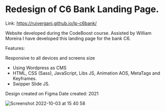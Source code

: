 # Redesign of C6 Bank Landing Page. 

Link: https://ruivergani.github.io/lp-c6bank/

Website developed during the CodeBoost course. Assisted by William Moreira I have developed this landing page for the bank C6.

Features:

Responsive to all devices and screens size
- Using Wordpress as CMS
- HTML, CSS (Sass), JavaScript, Libs JS, Animation AOS, MetaTags and Keyframes.
- Swipper Slide JS.

Design created on Figma
Date created: 2021

![Screenshot 2022-10-03 at 15 40 58](https://user-images.githubusercontent.com/70537459/193605554-61eb7cab-f783-4e51-b9ef-1c82192ba724.png)
